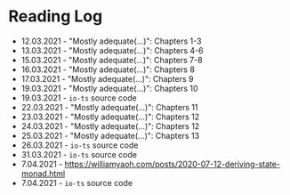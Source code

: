 # Reading Log

- 12.03.2021 - "Mostly adequate(...)": Chapters 1-3
- 13.03.2021 - "Mostly adequate(...)": Chapters 4-6
- 15.03.2021 - "Mostly adequate(...)": Chapters 7-8
- 16.03.2021 - "Mostly adequate(...)": Chapters 8
- 17.03.2021 - "Mostly adequate(...)": Chapters 9
- 19.03.2021 - "Mostly adequate(...)": Chapters 10
- 19.03.2021 - `io-ts` source code
- 22.03.2021 - "Mostly adequate(...)": Chapters 11
- 23.03.2021 - "Mostly adequate(...)": Chapters 12
- 24.03.2021 - "Mostly adequate(...)": Chapters 12
- 25.03.2021 - "Mostly adequate(...)": Chapters 13
- 26.03.2021 - `io-ts` source code
- 31.03.2021 - `io-ts` source code
- 7.04.2021 - https://williamyaoh.com/posts/2020-07-12-deriving-state-monad.html
- 7.04.2021 - `io-ts` source code

